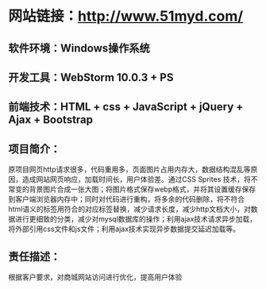 # 网站链接：http://www.51myd.com/
## 软件环境：Windows操作系统
## 开发工具：WebStorm 10.0.3 + PS 
## 前端技术：HTML + css + JavaScript + jQuery + Ajax + Bootstrap
## 项目简介：
  原项目网页http请求很多，代码重用多，页面图片占用内存大，数据结构混乱等原因，造成网站网页响应，加载时间长，用户体验差。通过CSS Sprites 技术，将不常变的背景图片合成一张大图；将图片格式保存webp格式，并将其设置缓存保存到客户端浏览器内存中；同时对代码进行重构，将多余的代码删除，将不符合html语义的标签用符合的对应标签替换，减少请求长度，减少http文档大小，对数据进行更细致的分类，减少对mysql数据库的操作；利用ajax技术请求异步加载，将外部引用css文件和js文件；利用ajax技术实现异步数据提交延迟加载等。
## 责任描述：
  根据客户要求，对商城网站访问进行优化，提高用户体验
